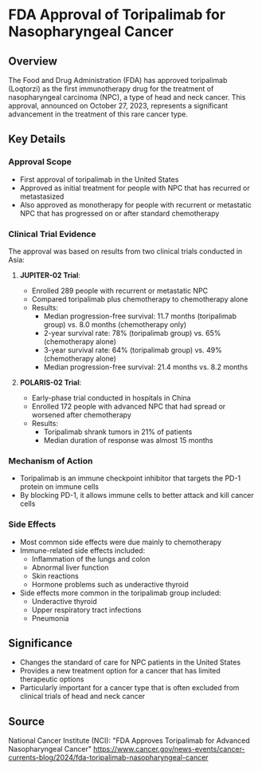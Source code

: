 # FDA Approval of Toripalimab for Nasopharyngeal Cancer

## Overview
The Food and Drug Administration (FDA) has approved toripalimab (Loqtorzi) as the first immunotherapy drug for the treatment of nasopharyngeal carcinoma (NPC), a type of head and neck cancer. This approval, announced on October 27, 2023, represents a significant advancement in the treatment of this rare cancer type.

## Key Details

### Approval Scope
- First approval of toripalimab in the United States
- Approved as initial treatment for people with NPC that has recurred or metastasized
- Also approved as monotherapy for people with recurrent or metastatic NPC that has progressed on or after standard chemotherapy

### Clinical Trial Evidence
The approval was based on results from two clinical trials conducted in Asia:

1. **JUPITER-02 Trial**:
   - Enrolled 289 people with recurrent or metastatic NPC
   - Compared toripalimab plus chemotherapy to chemotherapy alone
   - Results:
     - Median progression-free survival: 11.7 months (toripalimab group) vs. 8.0 months (chemotherapy only)
     - 2-year survival rate: 78% (toripalimab group) vs. 65% (chemotherapy alone)
     - 3-year survival rate: 64% (toripalimab group) vs. 49% (chemotherapy alone)
     - Median progression-free survival: 21.4 months vs. 8.2 months

2. **POLARIS-02 Trial**:
   - Early-phase trial conducted in hospitals in China
   - Enrolled 172 people with advanced NPC that had spread or worsened after chemotherapy
   - Results:
     - Toripalimab shrank tumors in 21% of patients
     - Median duration of response was almost 15 months

### Mechanism of Action
- Toripalimab is an immune checkpoint inhibitor that targets the PD-1 protein on immune cells
- By blocking PD-1, it allows immune cells to better attack and kill cancer cells

### Side Effects
- Most common side effects were due mainly to chemotherapy
- Immune-related side effects included:
  - Inflammation of the lungs and colon
  - Abnormal liver function
  - Skin reactions
  - Hormone problems such as underactive thyroid
- Side effects more common in the toripalimab group included:
  - Underactive thyroid
  - Upper respiratory tract infections
  - Pneumonia

## Significance
- Changes the standard of care for NPC patients in the United States
- Provides a new treatment option for a cancer that has limited therapeutic options
- Particularly important for a cancer type that is often excluded from clinical trials of head and neck cancer

## Source
National Cancer Institute (NCI): "FDA Approves Toripalimab for Advanced Nasopharyngeal Cancer"
https://www.cancer.gov/news-events/cancer-currents-blog/2024/fda-toripalimab-nasopharyngeal-cancer
